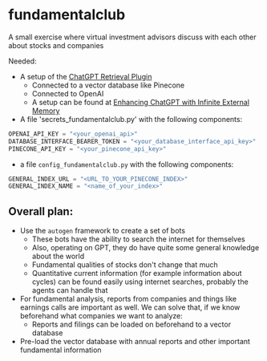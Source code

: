# fundamentalclub
A small exercise where virtual investment advisors discuss with each other about stocks and companies

Needed:
* A setup of the [ChatGPT Retrieval Plugin](https://github.com/openai/chatgpt-retrieval-plugin#quickstart)
  * Connected to a vector database like Pinecone
  * Connected to OpenAI
  * A setup can be found at [Enhancing ChatGPT with Infinite External Memory](https://betterprogramming.pub/enhancing-chatgpt-with-infinite-external-memory-using-vector-database-and-chatgpt-retrieval-plugin-b6f4ea16ab8)
* A file 'secrets_fundamentalclub.py' with the following components:

```python
OPENAI_API_KEY = "<your_openai_api>"
DATABASE_INTERFACE_BEARER_TOKEN = "<your_database_interface_api_key>"
PINECONE_API_KEY = "<your_pinecone_api_key>"
```

* a file `config_fundamentalclub.py` with the following components:

```python
GENERAL_INDEX_URL = "<URL_TO_YOUR_PINECONE_INDEX>"
GENERAL_INDEX_NAME = "<name_of_your_index>"
```

## Overall plan:

* Use the `autogen` framework to create a set of bots
  * These bots have the ability to search the internet for themselves
  * Also, operating on GPT, they do have quite some general knowledge about the world
  * Fundamental qualities of stocks don't change that much
  * Quantitative current information (for example information about cycles) can be found easily using internet searches, probably the agents can handle that
* For fundamental analysis, reports from companies and things like earnings calls are important as well. We can solve that, if we know beforehand what companies we want to analyze:
  * Reports and filings can be loaded on beforehand to a vector database
* Pre-load the vector database with annual reports and other important fundamental information